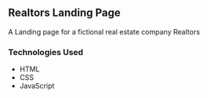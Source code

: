 ## Realtors Landing Page

A Landing page for a fictional real estate company Realtors

### Technologies Used

- HTML
- CSS
- JavaScript
